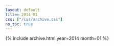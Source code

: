 ```yaml
---
layout: default
title: 2014–01
css: ["/css/archive.css"]
no_toc: true
---
```


{% include archive.html year=2014 month=01 %}
